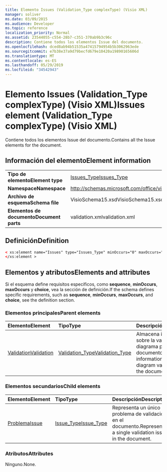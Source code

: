 ```yaml
---
title: Elemento Issues (Validation_Type complexType) (Visio XML)
manager: soliver
ms.date: 03/09/2015
ms.audience: Developer
ms.topic: reference
localization_priority: Normal
ms.assetid: 23544055-c554-28b7-c351-370ab9b3c96c
description: Contiene todos los elementos Issue del documento.
ms.openlocfilehash: dced8ab94b51535a47415794954b5b3062963ede
ms.sourcegitcommit: e7b38e37a9d79becfd679e10420a19890165606d
ms.translationtype: MT
ms.contentlocale: es-ES
ms.lasthandoff: 05/29/2019
ms.locfileid: "34542943"
---
```

# <a name="issues-element-validation_type-complextype-visio-xml"></a><span data-ttu-id="8ba25-103">Elemento Issues (Validation_Type complexType) (Visio XML)</span><span class="sxs-lookup"><span data-stu-id="8ba25-103">Issues element (Validation_Type complexType) (Visio XML)</span></span>

<span data-ttu-id="8ba25-104">Contiene todos los elementos Issue del documento.</span><span class="sxs-lookup"><span data-stu-id="8ba25-104">Contains all the Issue elements for the document.</span></span>
  
## <a name="element-information"></a><span data-ttu-id="8ba25-105">Información del elemento</span><span class="sxs-lookup"><span data-stu-id="8ba25-105">Element information</span></span>

|||
|:-----|:-----|
|<span data-ttu-id="8ba25-106">**Tipo de elemento**</span><span class="sxs-lookup"><span data-stu-id="8ba25-106">**Element type**</span></span> <br/> |[<span data-ttu-id="8ba25-107">Issues_Type</span><span class="sxs-lookup"><span data-stu-id="8ba25-107">Issues_Type</span></span>](issues_type-complextypevisio-xml.md) <br/> |
|<span data-ttu-id="8ba25-108">**Namespace**</span><span class="sxs-lookup"><span data-stu-id="8ba25-108">**Namespace**</span></span> <br/> |http://schemas.microsoft.com/office/visio/2012/main  <br/> |
|<span data-ttu-id="8ba25-109">**Archivo de esquema**</span><span class="sxs-lookup"><span data-stu-id="8ba25-109">**Schema file**</span></span> <br/> |<span data-ttu-id="8ba25-110">VisioSchema15.xsd</span><span class="sxs-lookup"><span data-stu-id="8ba25-110">VisioSchema15.xsd</span></span>  <br/> |
|<span data-ttu-id="8ba25-111">**Elementos de documento**</span><span class="sxs-lookup"><span data-stu-id="8ba25-111">**Document parts**</span></span> <br/> |<span data-ttu-id="8ba25-112">validation.xml</span><span class="sxs-lookup"><span data-stu-id="8ba25-112">validation.xml</span></span>  <br/> |
   
## <a name="definition"></a><span data-ttu-id="8ba25-113">Definición</span><span class="sxs-lookup"><span data-stu-id="8ba25-113">Definition</span></span>

```XML
< xs:element name="Issues" type="Issues_Type" minOccurs="0" maxOccurs="1" >
</xs:element >
```

## <a name="elements-and-attributes"></a><span data-ttu-id="8ba25-114">Elementos y atributos</span><span class="sxs-lookup"><span data-stu-id="8ba25-114">Elements and attributes</span></span>

<span data-ttu-id="8ba25-115">Si el esquema define requisitos específicos, como **sequence**, **minOccurs**, **maxOccurs** y **choice**, vea la sección de definición.</span><span class="sxs-lookup"><span data-stu-id="8ba25-115">If the schema defines specific requirements, such as **sequence**, **minOccurs**, **maxOccurs**, and **choice**, see the definition section.</span></span> 
  
### <a name="parent-elements"></a><span data-ttu-id="8ba25-116">Elementos principales</span><span class="sxs-lookup"><span data-stu-id="8ba25-116">Parent elements</span></span>

|<span data-ttu-id="8ba25-117">**Elemento**</span><span class="sxs-lookup"><span data-stu-id="8ba25-117">**Element**</span></span>|<span data-ttu-id="8ba25-118">**Tipo**</span><span class="sxs-lookup"><span data-stu-id="8ba25-118">**Type**</span></span>|<span data-ttu-id="8ba25-119">**Descripción**</span><span class="sxs-lookup"><span data-stu-id="8ba25-119">**Description**</span></span>|
|:-----|:-----|:-----|
|[<span data-ttu-id="8ba25-120">Validation</span><span class="sxs-lookup"><span data-stu-id="8ba25-120">Validation</span></span>](validation-elementvisio-xml.md) <br/> |[<span data-ttu-id="8ba25-121">Validation_Type</span><span class="sxs-lookup"><span data-stu-id="8ba25-121">Validation_Type</span></span>](validation_type-complextypevisio-xml.md) <br/> |<span data-ttu-id="8ba25-122">Almacena información sobre la validación del diagrama para el documento.</span><span class="sxs-lookup"><span data-stu-id="8ba25-122">Stores information about diagram validation for the document.</span></span>  <br/> |
   
### <a name="child-elements"></a><span data-ttu-id="8ba25-123">Elementos secundarios</span><span class="sxs-lookup"><span data-stu-id="8ba25-123">Child elements</span></span>

|<span data-ttu-id="8ba25-124">**Elemento**</span><span class="sxs-lookup"><span data-stu-id="8ba25-124">**Element**</span></span>|<span data-ttu-id="8ba25-125">**Tipo**</span><span class="sxs-lookup"><span data-stu-id="8ba25-125">**Type**</span></span>|<span data-ttu-id="8ba25-126">**Descripción**</span><span class="sxs-lookup"><span data-stu-id="8ba25-126">**Description**</span></span>|
|:-----|:-----|:-----|
|[<span data-ttu-id="8ba25-127">Problema</span><span class="sxs-lookup"><span data-stu-id="8ba25-127">Issue</span></span>](issue-element-issues_type-complextypevisio-xml.md) <br/> |[<span data-ttu-id="8ba25-128">Issue_Type</span><span class="sxs-lookup"><span data-stu-id="8ba25-128">Issue_Type</span></span>](issue_type-complextypevisio-xml.md) <br/> |<span data-ttu-id="8ba25-129">Representa un único problema de validación en el documento.</span><span class="sxs-lookup"><span data-stu-id="8ba25-129">Represents a single validation issue in the document.</span></span>  <br/> |
   
### <a name="attributes"></a><span data-ttu-id="8ba25-130">Atributos</span><span class="sxs-lookup"><span data-stu-id="8ba25-130">Attributes</span></span>

<span data-ttu-id="8ba25-131">Ninguno.</span><span class="sxs-lookup"><span data-stu-id="8ba25-131">None.</span></span>
  

